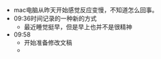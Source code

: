 - mac电脑从昨天开始感觉反应变慢，不知道怎么回事。
- 09:36时间记录的一种新的方式
    - 最近睡觉挺早，但是早上也并不是很精神
- 09:58
    - 开始准备修改文稿
    - 
